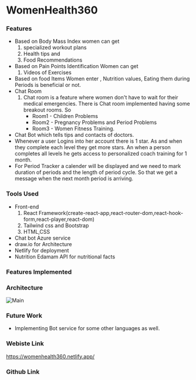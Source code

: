 # WomenHealth360

### Features
* Based on Body Mass Index women can get 
    1. specialized workout plans
    2. Health tips and
    3. Food Recommendations
* Based on Pain Points Identification Women can get 
   1. Videos of Exercises
* Based on food Items Women enter , Nutrition values, Eating them during Periods is beneficial or not.
* Chat Room
   1. Chat room is a feature where women don't have to wait for their medical emergencies. There is Chat room implemented having some breakout rooms. So
       * Room1 - Children Problems
       * Room2 - Pregnancy Problems and Period Problems
       * Room3 - Women Fitness Training.
* Chat Bot which tells tips and contacts of doctors.
* Whenever a user Logins into her account there is 1 star. As and when they complete each level they get more stars. An when a person completes all levels he gets access to personalized coach training for 1 month.
* For Period Tracker a calender will be displayed and we need to mark duration of periods and the length of period cycle. So that we get a message when the next month period is arriving.

### Tools Used

* Front-end
  1. React Framework(create-react-app,react-router-dom,react-hook-form,react-player,react-dom)
  2. Tailwind css and Bootstrap
  3. HTML,CSS
* Chat bot Azure service
* draw.io for Architecture
* Netlify for deployment
* Nutrition Edamam API for nutritional facts

### Features Implemented



### Architecture

![Main](https://user-images.githubusercontent.com/43006347/107728217-7afae000-6d13-11eb-8610-c0ba3a7c06ca.png)






### Future Work
* Implementing Bot service for some other languages as well.


### Webiste Link

https://womenhealth360.netlify.app/


### Github Link


